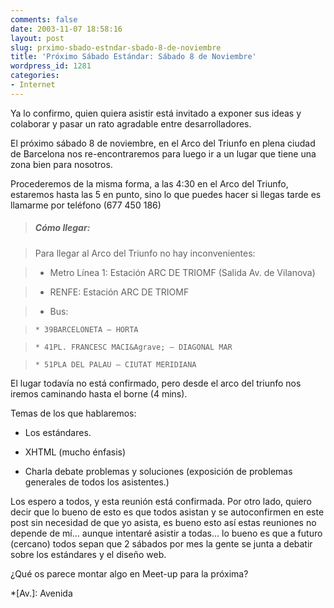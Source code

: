 ```yaml
---
comments: false
date: 2003-11-07 18:58:16
layout: post
slug: prximo-sbado-estndar-sbado-8-de-noviembre
title: 'Próximo Sábado Estándar: Sábado 8 de Noviembre'
wordpress_id: 1281
categories:
- Internet
---
```


Ya lo confirmo, quien quiera asistir está invitado a exponer sus ideas y colaborar y pasar un rato agradable entre desarrolladores.





El próximo sábado 8 de noviembre, en el Arco del Triunfo en plena ciudad de Barcelona nos re-encontraremos para luego ir a un lugar que tiene una zona bien para nosotros.





Procederemos de la misma forma, a las 4:30 en el Arco del Triunfo, estaremos hasta las 5 en punto, sino lo que puedes hacer si llegas tarde es llamarme por teléfono (677 450 186)





> ##### Cómo llegar:
> 
>   


> 
> Para llegar al Arco del Triunfo no hay inconvenientes:
> 
>   


> 
>   


>   * Metro Línea 1: Estación ARC DE TRIOMF (Salida Av. de Vilanova)
> 

>   * RENFE: Estación ARC DE TRIOMF
> 

>   * Bus:  

  


>     * 39BARCELONETA – HORTA
> 

>     * 41PL. FRANCESC MACI&Agrave; – DIAGONAL MAR
> 

>     * 51PLA DEL PALAU – CIUTAT MERIDIANA
> 

> 
  







El lugar todavía no está confirmado, pero desde el arco del triunfo nos iremos caminando hasta el borne (4 mins).





Temas de los que hablaremos:





  


  * Los estándares.


  * XHTML (mucho énfasis)


  * Charla debate problemas y soluciones (exposición de problemas generales de todos los asistentes.)





Los espero a todos, y esta reunión está confirmada. Por otro lado, quiero decir que lo bueno de esto es que todos asistan y se autoconfirmen en este post sin necesidad de que yo asista, es bueno esto así estas reuniones no depende de mí… aunque intentaré asistir a todas… lo bueno es que a futuro (cercano) todos sepan que 2 sábados por mes la gente se junta a debatir sobre los estándares y el diseño web.





¿Qué os parece montar algo en Meet-up para la próxima?




 
  *[Av.]: Avenida
